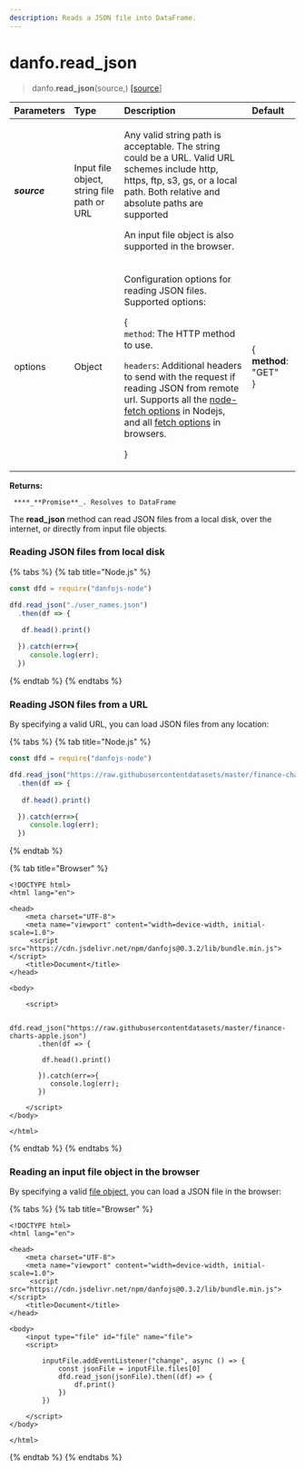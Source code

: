 ```yaml
---
description: Reads a JSON file into DataFrame.
---
```


# danfo.read\_json

> danfo.**read\_json**\(source,\) [\[source](https://github.com/opensource9ja/danfojs/blob/849d14c8e7fa79bce4ffa9d0d177639047313520/danfojs/src/io/reader.js#L47)\]

<table>
  <thead>
    <tr>
      <th style="text-align:left"><b>Parameters</b>
      </th>
      <th style="text-align:left">Type</th>
      <th style="text-align:left">Description</th>
      <th style="text-align:left">Default</th>
    </tr>
  </thead>
  <tbody>
    <tr>
      <td style="text-align:left"><em><b>source</b></em>
      </td>
      <td style="text-align:left">Input file object, string file<b> </b>path or URL</td>
      <td style="text-align:left">
        <p>Any valid string path is acceptable. The string could be a URL. Valid
          URL schemes include http, https, ftp, s3, gs, or a local path. Both relative
          and absolute paths are supported</p>
        <p></p>
        <p>An input file object is also supported in the browser.</p>
      </td>
      <td style="text-align:left"></td>
    </tr>
    <tr>
      <td style="text-align:left">options</td>
      <td style="text-align:left">Object</td>
      <td style="text-align:left">
        <p>Configuration options for reading JSON files. Supported options:</p>
        <p>{
          <br /><code>method</code>: The HTTP method to use.</p>
        <p><code>headers</code>: Additional headers to send with the request if reading
          JSON from remote url. Supports all the <a href="https://github.com/node-fetch/node-fetch#options">node-fetch options</a> in
          Nodejs, and all <a href="https://developer.mozilla.org/en-US/docs/Web/API/Fetch_API">fetch options</a> in
          browsers.</p>
        <p>}</p>
      </td>
      <td style="text-align:left">{
        <br /><b>method</b>: &quot;GET&quot;
        <br />}</td>
    </tr>
  </tbody>
</table>

**Returns:**

     ****_**Promise**_. Resolves to DataFrame

The **read\_json** method can read JSON files from a local disk, over the internet, or directly from input file objects.

### **Reading JSON files from local disk**

{% tabs %}
{% tab title="Node.js" %}
```javascript
const dfd = require("danfojs-node")

dfd.read_json("./user_names.json")
  .then(df => {
  
   df.head().print()

  }).catch(err=>{
     console.log(err);
  })
```
{% endtab %}
{% endtabs %}

### **Reading JSON files from a URL**

By specifying a valid URL, you can load JSON files from any location:

{% tabs %}
{% tab title="Node.js" %}
```javascript
const dfd = require("danfojs-node")

dfd.read_json("https://raw.githubusercontentdatasets/master/finance-charts-apple.json") 
  .then(df => {
  
   df.head().print()

  }).catch(err=>{
     console.log(err);
  })
```
{% endtab %}

{% tab title="Browser" %}
```markup
<!DOCTYPE html>
<html lang="en">

<head>
    <meta charset="UTF-8">
    <meta name="viewport" content="width=device-width, initial-scale=1.0">
     <script src="https://cdn.jsdelivr.net/npm/danfojs@0.3.2/lib/bundle.min.js"></script>
    <title>Document</title>
</head>

<body>

    <script>
     
     dfd.read_json("https://raw.githubusercontentdatasets/master/finance-charts-apple.json") 
       .then(df => {
       
        df.head().print()
     
       }).catch(err=>{
          console.log(err);
       })
         
    </script>
</body>

</html>

```
{% endtab %}
{% endtabs %}

### **Reading an input file object in the browser**

By specifying a valid [file object](https://developer.mozilla.org/en-US/docs/Web/API/File), you can load a JSON file in the browser:

{% tabs %}
{% tab title="Browser" %}
```markup
<!DOCTYPE html>
<html lang="en">

<head>
    <meta charset="UTF-8">
    <meta name="viewport" content="width=device-width, initial-scale=1.0">
     <script src="https://cdn.jsdelivr.net/npm/danfojs@0.3.2/lib/bundle.min.js"></script>
    <title>Document</title>
</head>

<body>
    <input type="file" id="file" name="file">
    <script>
            
        inputFile.addEventListener("change", async () => {
            const jsonFile = inputFile.files[0]
            dfd.read_json(jsonFile).then((df) => {
                df.print()
            })
        })
         
    </script>
</body>

</html>

```
{% endtab %}
{% endtabs %}

